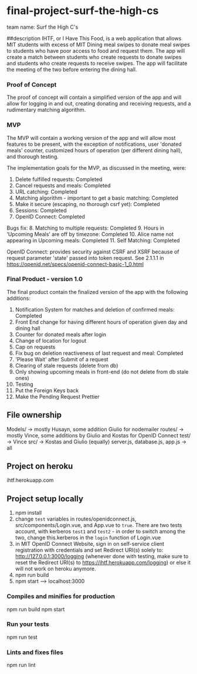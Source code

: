 # final-project-surf-the-high-cs
team name: Surf the High C's

##description
IHTF, or I Have This Food, is a web application that allows MIT students with excess of MIT Dining meal swipes to donate meal swipes to students who have poor access to food and request them. The app will create a match between students who create requests to donate swipes and students who create requests to receive swipes. The app will facilitate the meeting of the two before entering the dining hall. 

### Proof of Concept
The proof of concept will contain a simplified version of the app and will allow for logging in and out, creating donating and receiving requests, and a rudimentary matching algorithm.

### MVP
The MVP will contain a working version of the app and will allow most features to be present, with the exception of notifications, user 'donated meals' counter, customized hours of operation (per different dining hall), and thorough testing.

The implementation goals for the MVP, as discussed in the meeting, were:
1. Delete fulfilled requests: Completed
2. Cancel requests and meals: Completed
3. URL catching: Completed
4. Matching algorithm - important to get a basic matching: Completed
5. Make it secure (escaping, no thorough csrf yet): Completed
6. Sessions: Completed
7. OpenID Connect: Completed

Bugs fix:
8. Matching to multiple requests: Completed
9. Hours in ‘Upcoming Meals’ are off by timezone: Completed
10. Alice name not appearing in Upcoming meals: Completed
11. Self Matching: Completed

OpenID Connect: provides security against CSRF and XSRF because of request parameter 'state' passed into token request. See 2.1.1.1 in https://openid.net/specs/openid-connect-basic-1_0.html

### Final Product - version 1.0
The final product contain the finalized version of the app with the following additions:
1. Notification System for matches and deletion of confirmed meals: Completed
2. Front End change for having different hours of operation given day and dining hall
3. Counter for donated meals after login
4. Change of location for logout
5. Cap on requests
6. Fix bug on deletion reactiveness of last request and meal: Completed
7. 'Please Wait' after Submit of a request
8. Clearing of stale requests (delete from db)
9. Only showing upcoming meals in front-end (do not delete from db stale ones)
10. Testing
11. Put the Foreign Keys back
12. Make the Pending Request Prettier

## File ownership
Models/ -> mostly Husayn, some addition Giulio for nodemailer
routes/ -> mostly Vince, some additions by Giulio and Kostas for OpenID Connect
test/ -> Vince
src/ -> Kostas and Giulio (equally)
server.js, database.js, app.js -> all

## Project on heroku
ihtf.herokuapp.com

## Project setup locally
1. npm install
2. change `test` variables in routes/openidconnect.js, src/components/Login.vue, and App.vue to `true`. There are two tests account, with kerberos `test1` and `test2` - in order to switch among the two, change this.kerberos in the `login` function of Login.vue
3. in MIT OpenID Connect Website, sign in on self-service client registration with credentials and set Redirect URI(s) solely to: http://127.0.0.1:3000/logging
(whenever done with testing, make sure to reset the Redirect URI(s) to https://ihtf.herokuapp.com/logging) or else it will not work on heroku anymore.
4. npm run build
5. npm start --> localhost:3000
### Compiles and minifies for production
npm run build
npm start
### Run your tests
npm run test
### Lints and fixes files
npm run lint
